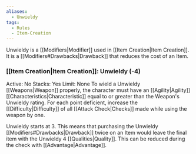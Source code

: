 ```yaml
---
aliases:
  - Unwieldy
tags:
  - Rules
  - Item-Creation
---
```

Unwieldy is a [[Modifiers|Modifier]] used in [[Item Creation|Item Creation]]. It is a [[Modifiers#Drawbacks|Drawback]] that reduces the cost of an Item.

### [[Item Creation|Item Creation]]: Unwieldy (-4)
Active: No
Stacks: Yes
Limit: None
To wield a Unwieldy [[Weapons|Weapon]] properly, the character must have an [[Agility|Agility]] [[Characteristics|Characteristic]] equal to or greater than the Weapon's Unwieldy rating. For each point deficient, increase the [[Difficulty|Difficulty]] of all [[Attack Check|Checks]] made while using the weapon by one. 

Unwieldy starts at 3. This means that purchasing the Unwieldy [[Modifiers#Drawbacks|Drawback]] twice on an Item would leave the final item with the Unwieldy 4 [[Qualities|Quality]]. This can be reduced during the check with [[Advantage|Advantage]].